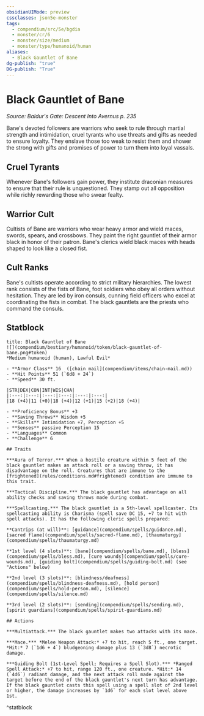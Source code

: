 ```yaml
---
obsidianUIMode: preview
cssclasses: json5e-monster
tags:
  - compendium/src/5e/bgdia
  - monster/cr/6
  - monster/size/medium
  - monster/type/humanoid/human
aliases:
  - Black Gauntlet of Bane
dg-publish: "true"
DG-publish: "True"
---
```

# Black Gauntlet of Bane
*Source: Baldur's Gate: Descent Into Avernus p. 235*  

Bane's devoted followers are warriors who seek to rule through martial strength and intimidation, cruel tyrants who use threats and gifts as needed to ensure loyalty. They enslave those too weak to resist them and shower the strong with gifts and promises of power to turn them into loyal vassals.

## Cruel Tyrants

Whenever Bane's followers gain power, they institute draconian measures to ensure that their rule is unquestioned. They stamp out all opposition while richly rewarding those who swear fealty.

## Warrior Cult

Cultists of Bane are warriors who wear heavy armor and wield maces, swords, spears, and crossbows. They paint the right gauntlet of their armor black in honor of their patron. Bane's clerics wield black maces with heads shaped to look like a closed fist.

## Cult Ranks

Bane's cultists operate according to strict military hierarchies. The lowest rank consists of the fists of Bane, foot soldiers who obey all orders without hesitation. They are led by iron consuls, cunning field officers who excel at coordinating the fists in combat. The black gauntlets are the priests who command the consuls.

## Statblock

```ad-statblock
title: Black Gauntlet of Bane
![](compendium/bestiary/humanoid/token/black-gauntlet-of-bane.png#token)
*Medium humanoid (human), Lawful Evil*

- **Armor Class** 16  ([chain mail](compendium/items/chain-mail.md))
- **Hit Points** 51 (`6d8 + 24`)
- **Speed** 30 ft.

|STR|DEX|CON|INT|WIS|CHA|
|:---:|:---:|:---:|:---:|:---:|:---:|
|18 (+4)|11 (+0)|18 (+4)|12 (+1)|15 (+2)|18 (+4)|

- **Proficiency Bonus** +3
- **Saving Throws** Wisdom +5
- **Skills** Intimidation +7, Perception +5
- **Senses** passive Perception 15
- **Languages** Common
- **Challenge** 6

## Traits

***Aura of Terror.*** When a hostile creature within 5 feet of the black gauntlet makes an attack roll or a saving throw, it has disadvantage on the roll. Creatures that are immune to the [frightened](rules/conditions.md#frightened) condition are immune to this trait.

***Tactical Discipline.*** The black gauntlet has advantage on all ability checks and saving throws made during combat.

***Spellcasting.*** The black gauntlet is a 5th-level spellcaster. Its spellcasting ability is Charisma (spell save DC 15, +7 to hit with spell attacks). It has the following cleric spells prepared:

**Cantrips (at will)**: [guidance](compendium/spells/guidance.md), [sacred flame](compendium/spells/sacred-flame.md), [thaumaturgy](compendium/spells/thaumaturgy.md)

**1st level (4 slots)**: [bane](compendium/spells/bane.md), [bless](compendium/spells/bless.md), [cure wounds](compendium/spells/cure-wounds.md), [guiding bolt](compendium/spells/guiding-bolt.md) (see "Actions" below)

**2nd level (3 slots)**: [blindness/deafness](compendium/spells/blindness-deafness.md), [hold person](compendium/spells/hold-person.md), [silence](compendium/spells/silence.md)

**3rd level (2 slots)**: [sending](compendium/spells/sending.md), [spirit guardians](compendium/spells/spirit-guardians.md)

## Actions

***Multiattack.*** The black gauntlet makes two attacks with its mace.

***Mace.*** *Melee Weapon Attack:* +7 to hit, reach 5 ft., one target. *Hit:* 7 (`1d6 + 4`) bludgeoning damage plus 13 (`3d8`) necrotic damage.

***Guiding Bolt (1st-Level Spell; Requires a Spell Slot).*** *Ranged Spell Attack:* +7 to hit, range 120 ft., one creature. *Hit:* 14 (`4d6`) radiant damage, and the next attack roll made against the target before the end of the black gauntlet's next turn has advantage. If the black gauntlet casts this spell using a spell slot of 2nd level or higher, the damage increases by `1d6` for each slot level above 1st.
```
^statblock